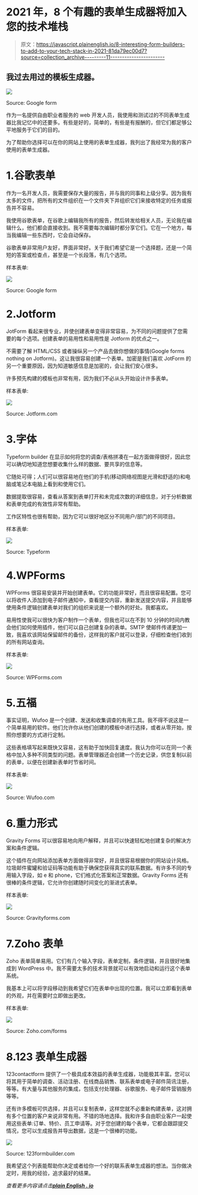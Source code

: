 # 2021 年，8 个有趣的表单生成器将加入您的技术堆栈

> 原文：<https://javascript.plainenglish.io/8-interesting-form-builders-to-add-to-your-tech-stack-in-2021-81da79ec00d7?source=collection_archive---------11----------------------->

## 我过去用过的模板生成器。

![](img/ea631666ab4b214bccd6eac7dd7d6432.png)

Source: Google form

作为一名提供自由职业者服务的 web 开发人员，我使用和测试过的不同表单生成器比我记忆中的还要多。有些是好的，简单的，有些是有报酬的，但它们都足够公平地服务于它们的目的。

为了帮助你选择可以在你的网站上使用的表单生成器，我列出了我经常为我的客户使用的表单生成器。

# 1.谷歌表单

作为一名开发人员，我需要保存大量的报告，并与我的同事和上级分享。因为我有太多的文件，把所有的文件组织在一个文件夹下并组织它们来接收特定的任务或报告并不容易。

我使用谷歌表单，在谷歌上编辑我所有的报告，然后转发给相关人员，无论我在编辑什么，他们都会直接收到。我不需要每次编辑时都分享它们。它在一个地方，每当我编辑一些东西时，它会自动保存。

谷歌表单非常用户友好，界面非常好。关于我们希望它是一个选择题，还是一个简短的答案或检查点，甚至是一个长段落，有几个选项。

样本表单:

![](img/ea631666ab4b214bccd6eac7dd7d6432.png)

Source: Google form

# 2.Jotform

JotForm 看起来很专业，并使创建表单变得非常容易，为不同的问题提供了您需要的每个选项。创建表单的易用性和易用性是 Jotform 的优点之一。

不需要了解 HTML/CSS 或者操纵另一个产品去做你想做的事情(Google forms nothing on Jotform)。这让我很容易创建一个表单。加密是我们喜欢 JotForm 的另一个重要原因，因为知道敏感信息是加密的，会让我们安心很多。

许多预先构建的模板也非常有用，因为我们不必从头开始设计许多表单。

样本表单:

![](img/fce6eb28b0caa432734aa93c96350dbc.png)

Source: Jotform.com

# 3.字体

Typeform builder 在显示如何将您的调查/表格拼凑在一起方面做得很好，因此您可以确切地知道您想要收集什么样的数据、要共享的信息等。

它随处可得；人们可以很容易地在他们的手机(移动网络视图是光滑和舒适的)和电脑或笔记本电脑上看到和使用它们。

数据提取很容易，查看从答案到表单打开和未完成次数的详细信息，对于分析数据和表单完成的有效性非常有帮助。

工作区特性也很有帮助，因为它可以很好地区分不同用户/部门的不同项目。

样本表单:

![](img/45c3b5d628a177a37208a024c6415aed.png)

Source: Typeform

# 4.WPForms

WPForms 很容易安装并开始创建表单。它的功能非常好，而且很容易配置。您可以将收件人添加到电子邮件通知中，查看提交内容，重新发送提交内容，并且能够使用条件逻辑创建表单对我们的组织来说是一个额外的好处。我都喜欢。

易用性使我可以很快为客户制作一个表单，但我也可以在不到 10 分钟的时间内教会他们如何使用插件，他们可以自己创建复杂的表单。SMTP 使邮件传递更加一致，我喜欢该网站保留邮件的备份，这样我的客户就可以登录，仔细检查他们收到的所有网站查询。

样本表单:

![](img/79df0114242c9f60481ac37e288342a3.png)

Source: WPForms.com

# 5.五福

事实证明，Wufoo 是一个创建、发送和收集调查的有用工具。我不得不说这是一个简单易用的软件。他们允许你从他们创建的模板中进行选择，或者从零开始，按照你想要的方式进行定制。

这些表格填写起来既快又容易，这有助于加快回复速度。我认为你可以在同一个表格中加入多种不同类型的问题。表单管理器还会创建一个历史记录，供您复制以前的表单，以便在创建新表单时节省时间。

样本表单:

![](img/c88f81ee5e57a0f6621746a7db47bca2.png)

Source: Wufoo.com

# 6.重力形式

Gravity Forms 可以很容易地向用户解释，并且可以快速轻松地创建复杂的解决方案和条件逻辑。

这个插件在向网站添加表单方面做得非常好，并且很容易根据你的网站设计风格。垃圾邮件蜜罐和验证码等功能有助于确保您获得真实的联系数据。有许多不同的专用输入字段，如 e 和 phone，它们格式化答案和正常数据。Gravity Forms 还有很棒的条件逻辑，它允许你创建随时间变化的渐进式表单。

样本表单:

![](img/d4edb1ae341c590ceac6b7e5812b93ec.png)

Source: Gravityforms.com

# 7.Zoho 表单

Zoho 表单简单易用。它们有几个输入字段，表单定制，条件逻辑，并且很好地集成到 WordPress 中。我不需要太多的技术背景就可以有效地启动和运行这个表单系统。

我基本上可以将字段移动到我希望它们在表单中出现的位置。我可以立即看到表单的外观，并在需要时立即做出更改。

样本表单:

![](img/b7c54c19a4afc821289686253adb9951.png)

Source: Zoho.com/forms

# 8.123 表单生成器

123contactform 提供了一个极具成本效益的表单生成器，功能极其丰富。您可以将其用于简单的调查、活动注册、在线商品销售、联系表单或电子邮件简讯注册，等等。有大量与其他服务的集成，包括支付处理器、谷歌服务、电子邮件营销服务等等。

还有许多模板可供选择，并且可以复制表单，这样您就不必重新构建表单，这对拥有多个位置的客户来说非常有用。不错的场地选择。我和许多自由职业客户一起使用这些表单:订单、特价、员工申请等。对于您创建的每个表单，它都会跟踪提交情况，您可以生成报告并导出数据，这是一个很棒的功能。

![](img/bf98292921a3ed5f838e8c3bd14ede18.png)

Source: 123formbuilder.com

我希望这个列表能帮助你决定或者给你一个好的联系表单生成器的想法。当你做决定时，用我的经验，追求最好的结果。

*查看更多内容请点击*[***plain English . io***](https://plainenglish.io/)